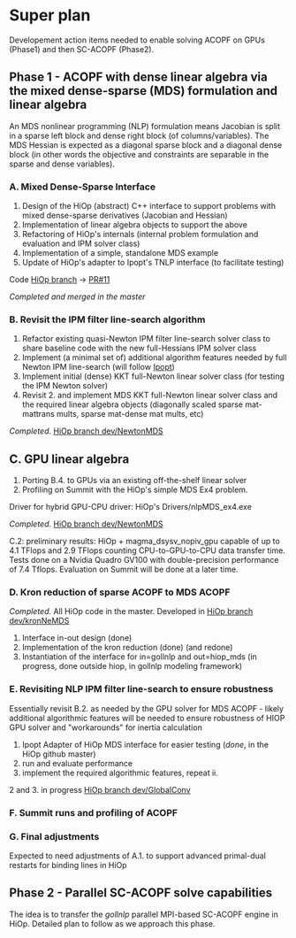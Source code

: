 # Super plan

Developement action items needed to enable solving ACOPF on GPUs (Phase1) and then SC-ACOPF (Phase2). 

## Phase 1 - ACOPF with dense linear algebra via the mixed dense-sparse (MDS) formulation and linear algebra

An MDS nonlinear programming (NLP) formulation means Jacobian is split in a sparse left block and dense right block (of columns/variables). The MDS Hessian is expected as a diagonal sparse block and a diagonal dense block (in other words the objective and constraints are separable in the sparse and dense variables).

### A. Mixed Dense-Sparse Interface

1. Design of the HiOp (abstract) C++ interface to support problems with mixed dense-sparse derivatives (Jacobian and Hessian)
2. Implementation of linear algebra objects to support the above
3. Refactoring of HiOp's internals (internal problem formulation and evaluation and IPM solver class)
4. Implementation of a simple, standalone MDS example
5. Update of HiOp's adapter to Ipopt's TNLP interface (to facilitate testing)

Code [HiOp branch](https://github.com/LLNL/hiop/tree/dev/block_interface) -> [PR#11](https://github.com/LLNL/hiop/pull/11)

*Completed and merged in the master*
 
### B. Revisit the IPM filter line-search algorithm

1. Refactor existing quasi-Newton IPM filter line-search solver class to share baseline code with the new full-Hessians IPM solver class
2. Implement (a minimal set of) additional algorithm features needed by full Newton IPM line-search (will follow [Ipopt](http://cepac.cheme.cmu.edu/pasilectures/biegler/ipopt.pdf))
3. Implement initial (dense) KKT full-Newton linear solver class (for testing the IPM Newton solver)
4. Revisit 2. and implement MDS KKT full-Newton linear solver class and the required linear algebra objects (diagonally scaled sparse mat-mattrans mults, sparse mat-dense mat mults, etc)

*Completed.* [HiOp branch dev/NewtonMDS](https://github.com/LLNL/hiop/tree/dev/NewtonMDS)

## C. GPU linear algebra

1. Porting B.4. to GPUs via an existing off-the-shelf linear solver
2. Profiling on Summit with the HiOp's simple MDS Ex4 problem.

Driver for hybrid GPU-CPU driver: HiOp's Drivers/nlpMDS_ex4.exe

*Completed.* [HiOp branch dev/NewtonMDS](https://github.com/LLNL/hiop/tree/dev/NewtonMDS)

C.2: preliminary results: HiOp + magma_dsysv_nopiv_gpu capable of up to 4.1 TFlops and 2.9 TFlops counting CPU-to-GPU-to-CPU data transfer time. Tests done on a Nvidia Quadro GV100 with double-precision performance of 7.4 Tflops. Evaluation on Summit will be done at a later time.

### D. Kron reduction of sparse ACOPF to MDS ACOPF

*Completed.* All HiOp code in the master. Developed in [HiOp branch dev/kronNeMDS](https://github.com/LLNL/hiop/tree/dev/kronNeMDS)

1. Interface in-out design (done)
2. Implementation of the kron reduction (done) (and redone)
3. Instantiation of the interface for in=gollnlp and out=hiop_mds (in progress, done outside hiop, in gollnlp modeling framework)

### E. Revisiting NLP IPM filter line-search  to ensure robustness

Essentially revisit B.2. as needed by the GPU solver for MDS ACOPF - likely additional algorithmic features will be needed to ensure robustness of HIOP GPU solver and "workarounds" for inertia calculation
1. Ipopt Adapter of HiOp MDS interface for easier testing (*done*, in the HiOp github master)
2. run and evaluate performance
3. implement the required algorithmic features, repeat ii.


2 and 3. in progress [HiOp branch dev/GlobalConv](https://github.com/LLNL/hiop/tree/dev/GlobalConv)


### F. Summit runs and profiling of ACOPF

### G. Final adjustments
Expected to need adjustments of A.1. to support advanced primal-dual restarts for binding lines in HiOp

## Phase 2 - Parallel SC-ACOPF solve capabilities

The idea is to transfer the *gollnlp* parallel MPI-based SC-ACOPF engine in HiOp. Detailed plan to follow as we approach this phase.
